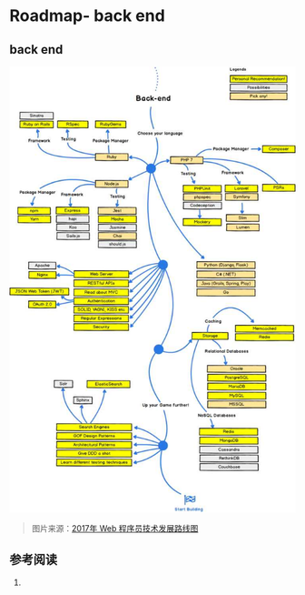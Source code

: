# Roadmap- back end
## back end

![back-end roadmap](res/roadmap-back-end.jpg)

>图片来源：[2017年 Web 程序员技术发展路线图](https://zhuanlan.zhihu.com/p/25897612)

## 参考阅读
1.
